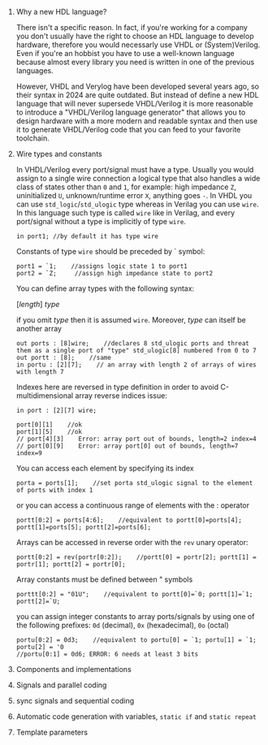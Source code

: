 1. Why a new HDL language?
   
   There isn't a specific reason. In fact, if you're working for a company you don't usually have the right to choose an HDL language to develop hardware, therefore you would necessarly use VHDL or (System)Verilog. Even if you're an hobbist you have to use a well-known language because almost every library you need is written in one of the previous languages.

   However, VHDL and Verylog have been developed several years ago, so their syntax in 2024 are quite outdated. But instead of define a new HDL language that will never supersede VHDL/Verilog it is more reasonable to introduce a "VHDL/Verilog language generator" that allows you to design hardware with a more modern and readable syntax and then use it to generate VHDL/Verilog code that you can feed to your favorite toolchain.

2. Wire types and constants
   
   In VHDL/Verilog every port/signal must have a type. Usually you would assign to a single wire connection a logical type that also handles a wide class of states other than `0` and `1`, for example: high impedance `Z`, uninitialized `U`, unknown/runtime error `X`, anything goes `-`. In VHDL you can use `std_logic`/`std_ulogic` type whereas in Verilag you can use `wire`. In this language such type is called `wire` like in Verilag, and every port/signal without a type is implicitly of type `wire`.

       in port1; //by default it has type wire

   Constants of type `wire` should be preceded by ` symbol:

       port1 = `1;    //assigns logic state 1 to port1
       port2 = `Z;     //assign high impedance state to port2

   You can define array types with the following syntax:

   [*length*] *type*

   if you omit *type* then it is assumed `wire`. Moreover, *type* can itself be another array

       out ports : [8]wire;    //declares 8 std_ulogic ports and threat them as a single port of "type" std_ulogic[8] numbered from 0 to 7
       out portt : [8];    //same
       in portu : [2][7];    // an array with length 2 of arrays of wires with length 7

   Indexes here are reversed in type definition in order to avoid C-multidimensional array reverse indices issue:

       in port : [2][7] wire;

       port[0][1]    //ok
       port[1][5]    //ok
       // port[4][3]    Error: array port out of bounds, length=2 index=4
       // port[0][9]    Error: array port[0] out of bounds, length=7 index=9

   You can access each element by specifying its index

       porta = ports[1];    //set porta std_ulogic signal to the element of ports with index 1

    or you can access a continuous range of elements with the : operator

       portt[0:2] = ports[4:6];    //equivalent to portt[0]=ports[4]; portt[1]=ports[5]; portt[2]=ports[6];

   Arrays can be accessed in reverse order with the `rev` unary operator:

       portt[0:2] = rev(portr[0:2]);    //portt[0] = portr[2]; portt[1] = portr[1]; portt[2] = portr[0];

   Array constants must be defined between " symbols

       porttt[0:2] = "01U";    //equivalent to portt[0]=`0; portt[1]=`1; portt[2]=`U;

   you can assign integer constants to array ports/signals by using one of the following prefixes: `0d` (decimal), `0x` (hexadecimal), `0o` (octal)

       portu[0:2] = 0d3;    //equivalent to portu[0] = `1; portu[1] = `1; portu[2] = '0
       //portu[0:1] = 0d6; ERROR: 6 needs at least 3 bits

4. Components and implementations
5. Signals and parallel coding
6. sync signals and sequential coding
7. Automatic code generation with variables, `static if` and `static repeat`
8. Template parameters

